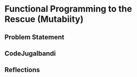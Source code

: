 # Functional Programming to the Rescue (Mutabiity)

## Problem Statement

## CodeJugalbandi


## Reflections
